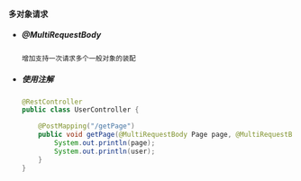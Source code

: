 #### 多对象请求

- ##### @MultiRequestBody

  ```
  增加支持一次请求多个一般对象的装配
  ```

- ##### 使用注解

  ```java
  @RestController
  public class UserController {
  
      @PostMapping("/getPage")
      public void getPage(@MultiRequestBody Page page, @MultiRequestBody User user) {
          System.out.println(page);
          System.out.println(user);
      }
  }
  ```

  
